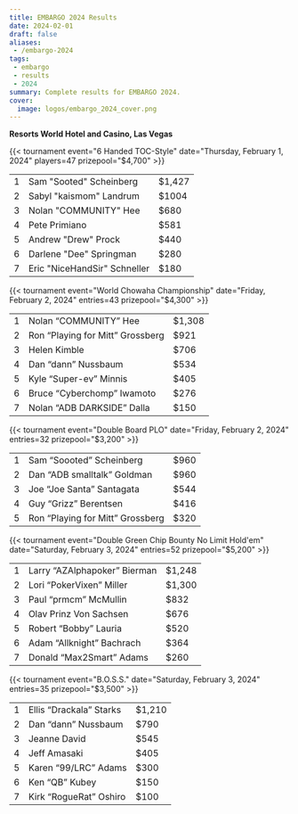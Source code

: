 ```yaml
---
title: EMBARGO 2024 Results
date: 2024-02-01
draft: false
aliases:
 - /embargo-2024
tags:
 - embargo
 - results
 - 2024
summary: Complete results for EMBARGO 2024.
cover:
  image: logos/embargo_2024_cover.png
---
```


**Resorts World Hotel and Casino, Las Vegas**

{{< tournament
    event="6 Handed TOC-Style"
    date="Thursday, February 1, 2024"
    players=47
    prizepool="$4,700" >}}

|   |                                        |        |
|--:|----------------------------------------|--------|
| 1 | Sam &quot;Sooted&quot; Scheinberg      | $1,427 |
| 2 | Sabyl &quot;kaismom&quot; Landrum      | $1004  |
| 3 | Nolan &quot;COMMUNITY&quot; Hee        | $680   |
| 4 | Pete Primiano                          | $581   |
| 5 | Andrew &quot;Drew&quot; Prock          | $440   |
| 6 | Darlene &quot;Dee&quot; Springman      | $280   |
| 7 | Eric &quot;NiceHandSir&quot; Schneller | $180   |

{{< tournament
    event="World Chowaha Championship"
    date="Friday, February 2, 2024"
    entries=43
    prizepool="$4,300"  >}}

|   |                                              |        |
|--:|----------------------------------------------|--------|
| 1 | Nolan &ldquo;COMMUNITY&rdquo; Hee            | $1,308 |
| 2 | Ron &ldquo;Playing for Mitt&rdquo; Grossberg | $921   |
| 3 | Helen Kimble                                 | $706   |
| 4 | Dan &ldquo;dann&rdquo; Nussbaum              | $534   |
| 5 | Kyle &ldquo;Super-ev&rdquo; Minnis           | $405   |
| 6 | Bruce &ldquo;Cyberchomp&rdquo; Iwamoto       | $276   |
| 7 | Nolan &ldquo;ADB DARKSIDE&rdquo; Dalla       | $150   |

{{< tournament
    event="Double Board PLO"
    date="Friday, February 2, 2024"
    entries=32
    prizepool="$3,200" >}}

|   |                                              |      |
|--:|----------------------------------------------|------|
| 1 | Sam &ldquo;Soooted&rdquo; Scheinberg         | $960 |
| 2 | Dan &ldquo;ADB smalltalk&rdquo; Goldman      | $960 |
| 3 | Joe &ldquo;Joe Santa&rdquo; Santagata        | $544 |
| 4 | Guy &ldquo;Grizz&rdquo; Berentsen            | $416 |
| 5 | Ron &ldquo;Playing for Mitt&rdquo; Grossberg | $320 |

{{< tournament
    event="Double Green Chip Bounty No Limit Hold'em"
    date="Saturday, February 3, 2024"
    entries=52
    prizepool="$5,200" >}}

|   |                                          |        |
|--:|------------------------------------------|--------|
| 1 | Larry &ldquo;AZAlphapoker&rdquo; Bierman | $1,248 |
| 2 | Lori &ldquo;PokerVixen&rdquo; Miller     | $1,300 |
| 3 | Paul &ldquo;prmcm&rdquo; McMullin        | $832   |
| 4 | Olav Prinz Von Sachsen                   | $676   |
| 5 | Robert &ldquo;Bobby&rdquo; Lauria        | $520   |
| 6 | Adam &ldquo;Allknight&rdquo; Bachrach    | $364   |
| 7 | Donald &ldquo;Max2Smart&rdquo; Adams     | $260   |

 {{< tournament
    event="B.O.S.S."
    date="Saturday, February 3, 2024"
    entries=35
    prizepool="$3,500" >}}

|   |                                     |        |
|--:|-------------------------------------|--------|
| 1 | Ellis &ldquo;Drackala&rdquo; Starks | $1,210 |
| 2 | Dan &ldquo;dann&rdquo; Nussbaum     | $790   |
| 3 | Jeanne David                        | $545   |
| 4 | Jeff Amasaki                        | $405   |
| 5 | Karen &ldquo;99/LRC&rdquo; Adams    | $300   |
| 6 | Ken &ldquo;QB&rdquo; Kubey          | $150   |
| 7 | Kirk &ldquo;RogueRat&rdquo; Oshiro  | $100   |
